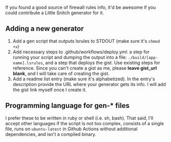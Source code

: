 If you found a good source of firewall rules info, it'd be awesome if you could contribute a Little Snitch generator for it.

## Adding a new generator

1. Add a gen script that outputs lsrules to STDOUT (make sure it's `chmod +x`)
2. Add necessary steps to .github/workflows/deploy.yml: a step for running your script and dumping the output into a file: `./build/[app-name].lsrules`, and a step that deploys the gist. Use existing steps for reference. Since you can't create a gist as me, please **leave gist_url blank**, and I will take care of creating the gist.
3. Add a readme list entry (make sure it's alphabetized). In the entry's description provide the URL where your generator gets its info. I will add the gist link myself once I create it.

## Programming language for gen-* files

I prefer these to be written in ruby or shell (i.e. sh, bash). That said, I'll accept other languages if the script is not too complex, consists of a single file, runs on `ubuntu-latest` in Github Actions without additional dependencies, and isn't a compiled binary.
